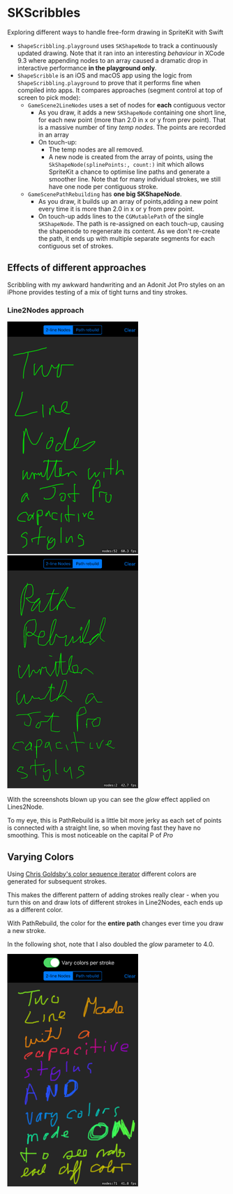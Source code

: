 # SKScribbles
Exploring different ways to handle free-form drawing in SpriteKit with Swift

* `ShapeScribbling.playground` uses `SKShapeNode` to track a continuously updated drawing. Note that it ran into an interesting _behaviour_ in XCode 9.3 where appending nodes to an array caused a dramatic drop in interactive performance **in the playground only**.
* `ShapeScribble` is an iOS and macOS app using the logic from `ShapeScribbling.playground` to prove that it performs fine when compiled into apps. It compares approaches (segment control at top of screen to pick mode):
    * `GameScene2LineNodes` uses a set of nodes for **each** contiguous vector
        * As you draw, it adds a new `SKShapeNode` containing one short line, for each new point (more than 2.0 in x or y from prev point). That is a massive number of tiny _temp nodes_. The points are recorded in an array
        * On touch-up: 
            * The temp nodes are all removed.
            * A new node is created from the array of points, using the `SkShapeNode(splinePoints:, count:)` init which allows SpriteKit a chance to optimise line paths and generate a smoother line. Note that for many individual strokes, we still have one node per contiguous stroke.
    * `GameScenePathRebuilding` has **one big SKShapeNode**. 
        * As you draw, it builds up an array of points,adding a new point every time it is more than 2.0 in x or y from prev point.
        * On touch-up adds lines to the `CGMutablePath` of the single `SKShapeNode`. The path is re-assigned on each touch-up, causing the shapenode to regenerate its content. As we don't re-create the path, it ends up with multiple separate segments for each contiguous set of strokes.
    
    
## Effects of different approaches

Scribbling with my awkward handwriting and an Adonit Jot Pro styles on an iPhone provides testing of a mix of tight turns and tiny strokes.


### Line2Nodes approach

<img alt="Sample shot of Line2Nodes" src="./img/2LineNodes_sample.png" width=300/> 
<img alt="Sample shot of PathRebuild" src="./img/PathRebuild_sample.png" width=300 />

With the screenshots blown up you can see the _glow_ effect applied on Lines2Node. 

To my eye, this is PathRebuild is a little bit more jerky as each set of points is connected with a straight line, so when moving fast they have no smoothing. This is most noticeable on the capital P of _Pro_

## Varying Colors

Using [Chris Goldsby's color sequence iterator](https://github.com/cgoldsby/Sequences) different colors are generated for subsequent strokes.

This makes the different pattern of adding strokes really clear - when you turn this on and draw lots of different strokes in Line2Nodes, each ends up as a different color.

With PathRebuild, the color for the **entire path** changes ever time you draw a new stroke.

In the following shot, note that I also doubled the _glow_ parameter to 4.0.

<img alt="Sample shot of Line2Nodes with multiple colors" src="./img/2LineNodes_sample_multicolor.png" width=300/> 

